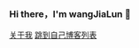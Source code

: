 ### Hi there，I'm wangJiaLun 👋

[关于我](https://wangjialun.top/about/index.html)
<a href="https://wangjialun.top/about/index.html" target="_blank">跳到自己博客列表</a>
